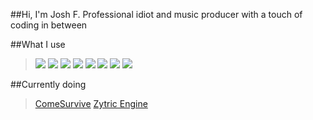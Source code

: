 ##Hi, I'm Josh F.
Professional idiot and music producer with a touch of coding in between

##What I use
> <img src="https://cdn.jsdelivr.net/gh/devicons/devicon/icons/kotlin/kotlin-original-wordmark.svg"/>
> <img src="https://cdn.jsdelivr.net/gh/devicons/devicon/icons/python/python-original-wordmark.svg" />
> <img src="https://cdn.jsdelivr.net/gh/devicons/devicon/icons/html5/html5-original-wordmark.svg" />
> <img src="https://cdn.jsdelivr.net/gh/devicons/devicon/icons/css3/css3-original-wordmark.svg" />
> <img src="https://cdn.jsdelivr.net/gh/devicons/devicon/icons/javascript/javascript-original.svg" />
> <img src="https://cdn.jsdelivr.net/gh/devicons/devicon/icons/bootstrap/bootstrap-plain-wordmark.svg" />
> <img src="https://cdn.jsdelivr.net/gh/devicons/devicon/icons/flask/flask-original-wordmark.svg" />
> <img src="https://cdn.jsdelivr.net/gh/devicons/devicon/icons/express/express-original-wordmark.svg" />

##Currently doing
> [ComeSurvive](https://discord.gg/comesurvive) 
> [Zytric Engine](https://engine.zytric.studios)
